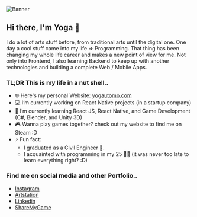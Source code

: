 ![Banner](https://i.ibb.co/sK92xKY/github-Banner-2.png)

## Hi there, I'm Yoga 👋
I do a lot of arts stuff before, from traditional arts until the digital one. One day a cool stuff came into my life => Programming. That thing has been changing my whole life career and makes a new point of view for me. Not only into Frontend, I also learning Backend to keep up with another technologies and building a complete Web / Mobile Apps.
<br>
### TL;DR This is my life in a nut shell..
- 🌐 Here's my personal Website: [yogautomo.com](https://yogautomo.com)
- 💻 I’m currently working on React Native projects (in a startup company)
- 🚀 I’m currently learning React JS, React Native, and Game Development (C#, Blender, and Unity 3D)
- 🎮 Wanna play games together? check out my website to find me on Steam :D
- ⚡ Fun fact:
  - I graduated as a Civil Engineer 👷.
  - I acquainted with programming in my 25 👨‍💻 (it was never too late to learn everything right? :D)
  
### Find me on social media and other Portfolio..
- [Instagram](http://instagram.com/tyogautomo)
- [Artstation](https://www.artstation.com/tyogautomo)
- [Linkedin](https://www.linkedin.com/in/tyogautomo/)
- [ShareMyGame](https://sharemygame.com/@tyogautomo)
<!--
**tyogautomo/tyogautomo** is a ✨ _special_ ✨ repository because its `README.md` (this file) appears on your GitHub profile.

Here are some ideas to get you started:

- 🔭 I’m currently working on ...
- 🌱 I’m currently learning ...
- 👯 I’m looking to collaborate on ...
- 🤔 I’m looking for help with ...
- 💬 Ask me about ...
- 📫 How to reach me: ...
- 😄 Pronouns: ...
- ⚡ Fun fact: ....a
-->
